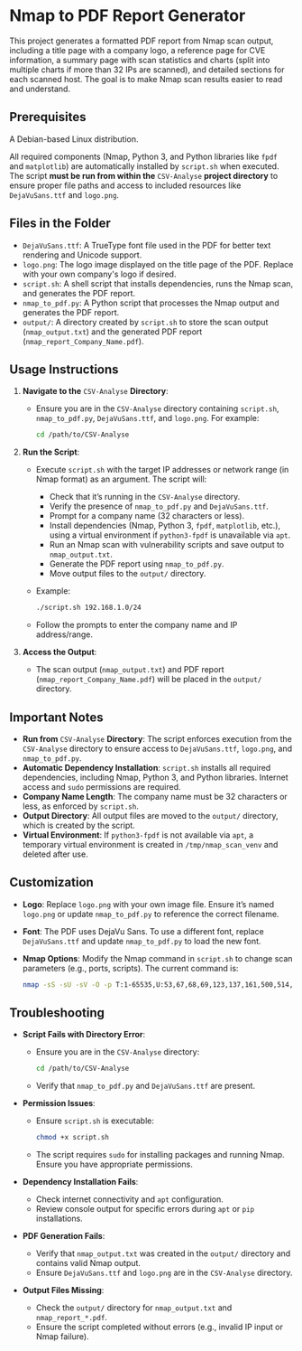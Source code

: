 # Nmap to PDF Report Generator

This project generates a formatted PDF report from Nmap scan output, including a title page with a company logo, a reference page for CVE information, a summary page with scan statistics and charts (split into multiple charts if more than 32 IPs are scanned), and detailed sections for each scanned host. The goal is to make Nmap scan results easier to read and understand.

## Prerequisites

A Debian-based Linux distribution.

All required components (Nmap, Python 3, and Python libraries like `fpdf` and `matplotlib`) are automatically installed by `script.sh` when executed. The script **must be run from within the** `CSV-Analyse` **project directory** to ensure proper file paths and access to included resources like `DejaVuSans.ttf` and `logo.png`.

## Files in the Folder

- `DejaVuSans.ttf`: A TrueType font file used in the PDF for better text rendering and Unicode support.
- `logo.png`: The logo image displayed on the title page of the PDF. Replace with your own company's logo if desired.
- `script.sh`: A shell script that installs dependencies, runs the Nmap scan, and generates the PDF report.
- `nmap_to_pdf.py`: A Python script that processes the Nmap output and generates the PDF report.
- `output/`: A directory created by `script.sh` to store the scan output (`nmap_output.txt`) and the generated PDF report (`nmap_report_Company_Name.pdf`).

## Usage Instructions

1. **Navigate to the** `CSV-Analyse` **Directory**:

   - Ensure you are in the `CSV-Analyse` directory containing `script.sh`, `nmap_to_pdf.py`, `DejaVuSans.ttf`, and `logo.png`. For example:

     ```bash
     cd /path/to/CSV-Analyse
     ```

2. **Run the Script**:

   - Execute `script.sh` with the target IP addresses or network range (in Nmap format) as an argument. The script will:

     - Check that it’s running in the `CSV-Analyse` directory.
     - Verify the presence of `nmap_to_pdf.py` and `DejaVuSans.ttf`.
     - Prompt for a company name (32 characters or less).
     - Install dependencies (Nmap, Python 3, `fpdf`, `matplotlib`, etc.), using a virtual environment if `python3-fpdf` is unavailable via `apt`.
     - Run an Nmap scan with vulnerability scripts and save output to `nmap_output.txt`.
     - Generate the PDF report using `nmap_to_pdf.py`.
     - Move output files to the `output/` directory.

   - Example:

     ```bash
     ./script.sh 192.168.1.0/24
     ```

   - Follow the prompts to enter the company name and IP address/range.

3. **Access the Output**:

   - The scan output (`nmap_output.txt`) and PDF report (`nmap_report_Company_Name.pdf`) will be placed in the `output/` directory.

## Important Notes

- **Run from** `CSV-Analyse` **Directory**: The script enforces execution from the `CSV-Analyse` directory to ensure access to `DejaVuSans.ttf`, `logo.png`, and `nmap_to_pdf.py`.
- **Automatic Dependency Installation**: `script.sh` installs all required dependencies, including Nmap, Python 3, and Python libraries. Internet access and `sudo` permissions are required.
- **Company Name Length**: The company name must be 32 characters or less, as enforced by `script.sh`.
- **Output Directory**: All output files are moved to the `output/` directory, which is created by the script.
- **Virtual Environment**: If `python3-fpdf` is not available via `apt`, a temporary virtual environment is created in `/tmp/nmap_scan_venv` and deleted after use.

## Customization

- **Logo**: Replace `logo.png` with your own image file. Ensure it’s named `logo.png` or update `nmap_to_pdf.py` to reference the correct filename.

- **Font**: The PDF uses DejaVu Sans. To use a different font, replace `DejaVuSans.ttf` and update `nmap_to_pdf.py` to load the new font.

- **Nmap Options**: Modify the Nmap command in `script.sh` to change scan parameters (e.g., ports, scripts). The current command is:

  ```bash
  nmap -sS -sU -sV -O -p T:1-65535,U:53,67,68,69,123,137,161,500,514,520,1900,4500 -Pn --script vuln
  ```

## Troubleshooting

- **Script Fails with Directory Error**:

  - Ensure you are in the `CSV-Analyse` directory:

    ```bash
    cd /path/to/CSV-Analyse
    ```

  - Verify that `nmap_to_pdf.py` and `DejaVuSans.ttf` are present.

- **Permission Issues**:

  - Ensure `script.sh` is executable:

    ```bash
    chmod +x script.sh
    ```

  - The script requires `sudo` for installing packages and running Nmap. Ensure you have appropriate permissions.

- **Dependency Installation Fails**:

  - Check internet connectivity and `apt` configuration.
  - Review console output for specific errors during `apt` or `pip` installations.

- **PDF Generation Fails**:

  - Verify that `nmap_output.txt` was created in the `output/` directory and contains valid Nmap output.
  - Ensure `DejaVuSans.ttf` and `logo.png` are in the `CSV-Analyse` directory.

- **Output Files Missing**:

  - Check the `output/` directory for `nmap_output.txt` and `nmap_report_*.pdf`.
  - Ensure the script completed without errors (e.g., invalid IP input or Nmap failure).
